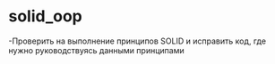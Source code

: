 # solid_oop

-Проверить на выполнение принципов SOLID и исправить код, где нужно руководствуясь данными принципами
